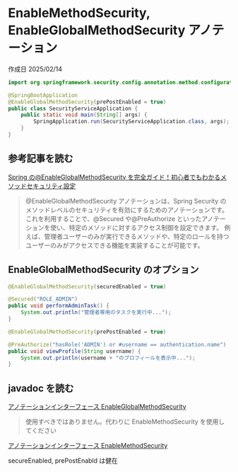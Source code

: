 # EnableMethodSecurity, EnableGlobalMethodSecurity アノテーション

作成日 2025/02/14

```java
import org.springframework.security.config.annotation.method.configuration.EnableGlobalMethodSecurity;

@SpringBootApplication
@EnableGlobalMethodSecurity(prePostEnabled = true)
public class SecurityServiceApplication {
    public static void main(String[] args) {
        SpringApplication.run(SecurityServiceApplication.class, args);
    }
}
```

## 参考記事を読む

[Spring の@EnableGlobalMethodSecurity を完全ガイド！初心者でもわかるメソッドセキュリティ設定](https://star-school.jp/spring/180)

> @EnableGlobalMethodSecurity アノテーションは、Spring Security のメソッドレベルのセキュリティを有効にするためのアノテーションです。
> これを利用することで、@Secured や@PreAuthorize といったアノテーションを使い、特定のメソッドに対するアクセス制御を設定できます。
> 例えば、管理者ユーザーのみが実行できるメソッドや、特定のロールを持つユーザーのみがアクセスできる機能を実装することが可能です。

## EnableGlobalMethodSecurity のオプション

```java
@EnableGlobalMethodSecurity(securedEnabled = true)

@Secured("ROLE_ADMIN")
public void performAdminTask() {
    System.out.println("管理者専用のタスクを実行中...");
}
```

```java
@EnableGlobalMethodSecurity(prePostEnabled = true)

@PreAuthorize("hasRole('ADMIN') or #username == authentication.name")
public void viewProfile(String username) {
    System.out.println(username + "のプロフィールを表示中...");
}
```

## javadoc を読む

[アノテーションインターフェース EnableGlobalMethodSecurity](https://spring.pleiades.io/spring-security/site/docs/current/api/org/springframework/security/config/annotation/method/configuration/EnableGlobalMethodSecurity.html)

> 使用すべきではありません。代わりに EnableMethodSecurity を使用してください

[アノテーションインターフェース EnableMethodSecurity](https://spring.pleiades.io/spring-security/site/docs/current/api/org/springframework/security/config/annotation/method/configuration/EnableMethodSecurity.html)

secureEnabled, prePostEnabld は健在
